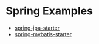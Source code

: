 # Spring Examples

- [spring-jpa-starter](spring-jpa-starter)
- [spring-mybatis-starter](spring-mybatis-starter)

